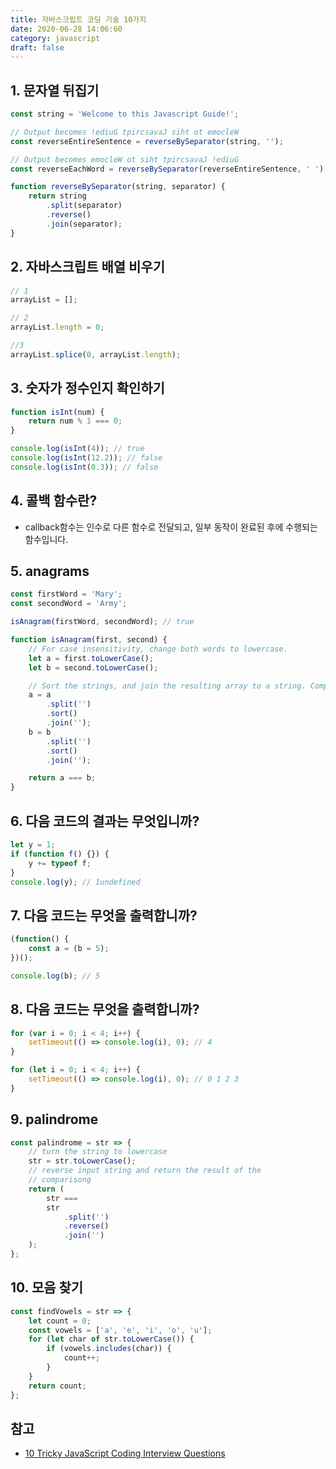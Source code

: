 ```yaml
---
title: 자바스크립트 코딩 기술 10가지
date: 2020-06-28 14:06:60
category: javascript
draft: false
---
```


## 1. 문자열 뒤집기

```javascript
const string = 'Welcome to this Javascript Guide!';

// Output becomes !ediuG tpircsavaJ siht ot emocleW
const reverseEntireSentence = reverseBySeparator(string, '');

// Output becomes emocleW ot siht tpircsavaJ !ediuG
const reverseEachWord = reverseBySeparator(reverseEntireSentence, ' ');

function reverseBySeparator(string, separator) {
	return string
		.split(separator)
		.reverse()
		.join(separator);
}
```

## 2. 자바스크립트 배열 비우기

```javascript
// 1
arrayList = [];

// 2
arrayList.length = 0;

//3
arrayList.splice(0, arrayList.length);
```

## 3. 숫자가 정수인지 확인하기

```javascript
function isInt(num) {
	return num % 1 === 0;
}

console.log(isInt(4)); // true
console.log(isInt(12.2)); // false
console.log(isInt(0.3)); // false
```

## 4. 콜백 함수란?

- callback함수는 인수로 다른 함수로 전달되고, 일부 동작이 완료된 후에 수행되는 함수입니다.

## 5. anagrams

```javascript
const firstWord = 'Mary';
const secondWord = 'Army';

isAnagram(firstWord, secondWord); // true

function isAnagram(first, second) {
	// For case insensitivity, change both words to lowercase.
	let a = first.toLowerCase();
	let b = second.toLowerCase();

	// Sort the strings, and join the resulting array to a string. Compare the results
	a = a
		.split('')
		.sort()
		.join('');
	b = b
		.split('')
		.sort()
		.join('');

	return a === b;
}
```

## 6. 다음 코드의 결과는 무엇입니까?

```javascript
let y = 1;
if (function f() {}) {
	y += typeof f;
}
console.log(y); // 1undefined
```

## 7. 다음 코드는 무엇을 출력합니까?

```javascript
(function() {
	const a = (b = 5);
})();

console.log(b); // 5
```

## 8. 다음 코드는 무엇을 출력합니까?

```javascript
for (var i = 0; i < 4; i++) {
	setTimeout(() => console.log(i), 0); // 4
}

for (let i = 0; i < 4; i++) {
	setTimeout(() => console.log(i), 0); // 0 1 2 3
}
```

## 9. palindrome

```javascript
const palindrome = str => {
	// turn the string to lowercase
	str = str.toLowerCase();
	// reverse input string and return the result of the
	// comparisong
	return (
		str ===
		str
			.split('')
			.reverse()
			.join('')
	);
};
```

## 10. 모음 찾기

```javascript
const findVowels = str => {
	let count = 0;
	const vowels = ['a', 'e', 'i', 'o', 'u'];
	for (let char of str.toLowerCase()) {
		if (vowels.includes(char)) {
			count++;
		}
	}
	return count;
};
```

## 참고

- [10 Tricky JavaScript Coding Interview Questions](https://medium.com/javascript-in-plain-english/10-tricky-javascript-coding-interview-question-with-solution-93ec265dd9ee)
